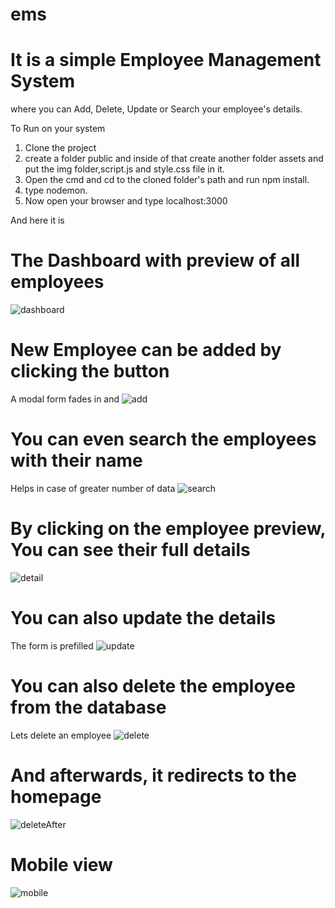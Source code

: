# ems

# It is a simple Employee Management System
where you can Add, Delete, Update or Search your employee's details.

To Run on your system

1. Clone the project
2. create a folder public and inside of that create another folder assets and put the img folder,script.js and style.css file in it.
3. Open the cmd and cd to the cloned folder's path and run npm install.
4. type nodemon.
5. Now open your browser and type localhost:3000

And here it is

# The Dashboard with preview of all employees 
![dashboard](https://user-images.githubusercontent.com/31370134/63966616-4791aa80-cab9-11e9-8ea5-6746365c8fc7.png)

# New Employee can be added by clicking the button
A modal form fades in and
![add](https://user-images.githubusercontent.com/31370134/63966634-51b3a900-cab9-11e9-8bde-97eec459fc8e.png)

# You can even search the employees with their name
Helps in case of greater number of data
![search](https://user-images.githubusercontent.com/31370134/63966642-55dfc680-cab9-11e9-9788-175a87438497.png)

# By clicking on the employee preview, You can see their full details
![detail](https://user-images.githubusercontent.com/31370134/63966655-5a0be400-cab9-11e9-9278-b6fd78d556d6.png)

# You can also update the details
The form is prefilled
![update](https://user-images.githubusercontent.com/31370134/63966663-5e380180-cab9-11e9-9c72-88ba43dbc988.png)

# You can also delete the employee from the database
Lets delete an employee
![delete](https://user-images.githubusercontent.com/31370134/63966671-62641f00-cab9-11e9-93e4-80ecf4eb2b04.png)

# And afterwards, it redirects to the homepage
![deleteAfter](https://user-images.githubusercontent.com/31370134/63966674-64c67900-cab9-11e9-90f6-08dbf912c824.png)

# Mobile view
![mobile](https://user-images.githubusercontent.com/31370134/63966685-6a23c380-cab9-11e9-95df-a6d2784d855c.png)
